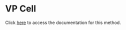 <!---->
# VP Cell

Click [here](https://developer.4d.com/docs/ViewPro/commands/vp-cell) to access the documentation for this method.

